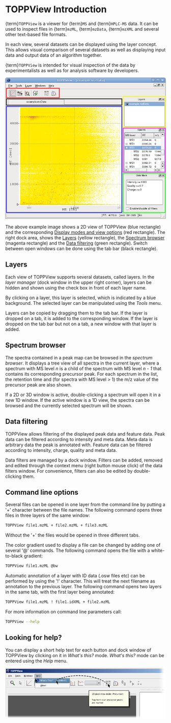 TOPPView Introduction
=====================

{term}`TOPPView` is a viewer for {term}`MS` and {term}`HPLC-MS` data. It can be used to inspect files in {term}`mzML`,
{term}`mzData`, {term}`mzXML` and several other text-based file formats.

In each view, several datasets can be displayed using the layer concept. This allows visual comparison of several
datasets as well as displaying input data and output data of an algorithm together.

{term}`TOPPView` is intended for visual inspection of the data by experimentalists as well as for analysis software by
developers.

![TOPPView Parts](../../images/tutorials/topp/TOPPView_parts.png)

The above example image shows a 2D view of TOPPView (blue rectangle) and the corresponding [Display modes and view options](display-modes-and-view-options.md) (red rectangle). The right dock area, shows the [Layers](#layers) (yellow rectangle), the [Spectrum browser](#spectrum-browser) (magenta rectangle) and the [Data filtering](data-filtering) (green rectangle). Switch between open windows can
be done using the tab bar (black rectangle).

## Layers

Each view of TOPPView supports several datasets, called layers. In the *layer manager* (dock window in the upper right
corner), layers can be hidden and shown using the check box in front of each layer name.

By clicking on a layer, this layer is selected, which is indicated by a blue background. The selected layer can be
manipulated using the *Tools* menu.

Layers can be copied by dragging them to the tab bar. If the layer is dropped on a tab, it is added to the corresponding
window. If the layer is dropped on the tab bar but not on a tab, a new window with that layer is added.

## Spectrum browser

The spectra contained in a peak map can be browsed in the *spectrum browser*. It displays a tree view of all spectra in
the current layer, where a spectrum with MS level *n* is a child of the spectrum with MS level *n - 1* that contains its
corresponding precursor peak. For each spectrum in the list, the retention time and (for spectra with MS level > 1) the
m/z value of the precursor peak are also shown.

If a 2D or 3D window is active, double-clicking a spectrum will open it in a new 1D window. If the active window is a 1D
view, the spectra can be browsed and the currently selected spectrum will be shown.

## Data filtering

TOPPView allows filtering of the displayed peak data and feature data. Peak data can be filtered according to intensity
and meta data. Meta data is arbitrary data the peak is annotated with. Feature data can be filtered according to
intensity, charge, quality and meta data.

Data filters are managed by a dock window. Filters can be added, removed and edited through the context menu (right
button mouse click) of the data filters window. For convenience, filters can also be edited by double-clicking them.

## Command line options

Several files can be opened in one layer from the command line by putting a '+' character between the file names. The
following command opens three files in three layers of the same window:

```bash
TOPPView file1.mzML + file2.mzML + file3.mzML
```

Without the '+' the files would be opened in three different tabs.

The color gradient used to display a file can be changed by adding one of several '@' commands. The following command
opens the file with a white-to-black gradient:

```bash
TOPPView file1.mzML @bw
```

Automatic annotation of a layer with ID data (.osw files etc) can be performed by using the '!' character. This will
treat the next filename as annotation to the previous layer. The following command opens two layers in the same tab,
with the first layer being annotated:

```bash
TOPPView file1.mzML ! file1.idXML + file2.mzML
```

For more information on command line parameters call:

```bash
TOPPView --help
```

## Looking for help?

You can display a short help text for each button and dock window of TOPPView by clicking on it in *What's this?* mode.
*What's this?* mode can be entered using the *Help* menu.

![](../../images/tutorials/topp/TOPPView_help.png)
